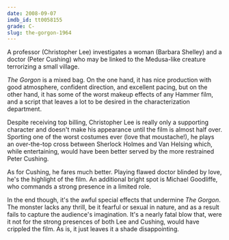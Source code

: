 ```yaml
---
date: 2008-09-07
imdb_id: tt0058155
grade: C-
slug: the-gorgon-1964
---
```


A professor (Christopher Lee) investigates a woman (Barbara Shelley) and a doctor (Peter Cushing) who may be linked to the Medusa-like creature terrorizing a small village.

_The Gorgon_ is a mixed bag. On the one hand, it has nice production with good atmosphere, confident direction, and excellent pacing, but on the other hand, it has some of the worst makeup effects of any Hammer film, and a script that leaves a lot to be desired in the characterization department.

Despite receiving top billing, Christopher Lee is really only a supporting character and doesn't make his appearance until the film is almost half over. Sporting one of the worst costumes ever (love that moustache!), he plays an over-the-top cross between Sherlock Holmes and Van Helsing which, while entertaining, would have been better served by the more restrained Peter Cushing.

As for Cushing, he fares much better. Playing flawed doctor blinded by love, he's the highlight of the film. An additional bright spot is Michael Goodliffe, who commands a strong presence in a limited role.

In the end though, it's the awful special effects that undermine _The Gorgon_. The monster lacks any thrill, be it fearful or sexual in nature, and as a result fails to capture the audience's imagination. It's a nearly fatal blow that, were it not for the strong presences of both Lee and Cushing, would have crippled the film. As is, it just leaves it a shade disappointing.
